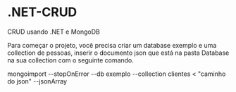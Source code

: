 # .NET-CRUD
CRUD usando .NET e MongoDB

Para começar o projeto, você precisa criar um database exemplo
e uma collection de pessoas, inserir o documento json que está na pasta Database
na sua collection com o seguinte comando.

mongoimport --stopOnError --db exemplo --collection clientes < "caminho do json" --jsonArray